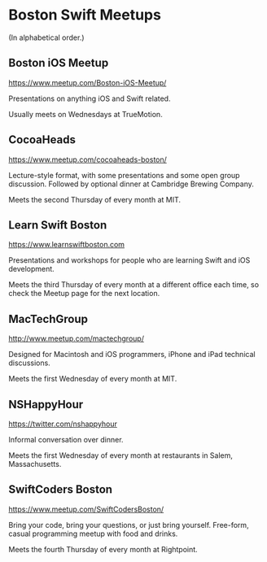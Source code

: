 # Boston Swift Meetups

(In alphabetical order.)

## Boston iOS Meetup
<https://www.meetup.com/Boston-iOS-Meetup/>

Presentations on anything iOS and Swift related.

Usually meets on Wednesdays at TrueMotion.

## CocoaHeads
<https://www.meetup.com/cocoaheads-boston/>

Lecture-style format, with some presentations and some open group discussion. Followed by optional dinner at Cambridge Brewing Company.

Meets the second Thursday of every month at MIT.

## Learn Swift Boston
<https://www.learnswiftboston.com>

Presentations and workshops for people who are learning Swift and iOS development.

Meets the third Thursday of every month at a different office each time, so check the Meetup page for the next location.

## MacTechGroup
<http://www.meetup.com/mactechgroup/>

Designed for Macintosh and iOS programmers, iPhone and iPad technical discussions.

Meets the first Wednesday of every month at MIT.

## NSHappyHour
<https://twitter.com/nshappyhour>

Informal conversation over dinner.

Meets the first Wednesday of every month at restaurants in Salem, Massachusetts.

## SwiftCoders Boston
<https://www.meetup.com/SwiftCodersBoston/>

Bring your code, bring your questions, or just bring yourself. Free-form, casual programming meetup with food and drinks.

Meets the fourth Thursday of every month at Rightpoint.
